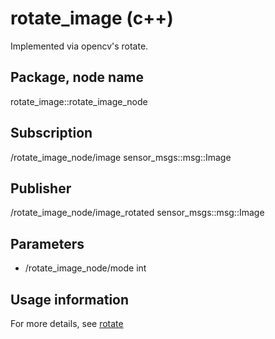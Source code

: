 # rotate_image (c++)

Implemented via opencv's rotate.

## Package, node name

rotate_image::rotate_image_node

## Subscription

/rotate_image_node/image sensor_msgs::msg::Image

## Publisher

/rotate_image_node/image_rotated sensor_msgs::msg::Image

## Parameters

- /rotate_image_node/mode int

## Usage information

For more details, see [rotate](https://docs.opencv.org/4.x/d2/de8/group__core__array.html#ga4ad01c0978b0ce64baa246811deeac24)
